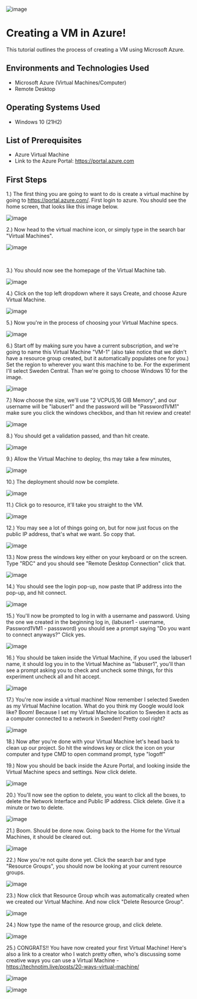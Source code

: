 ![image](https://github.com/DariusJ122/creating-vm/assets/150752364/a31856fc-efdf-4c2d-b665-2ed272e62cd1)



<h1>Creating a VM in Azure!</h1>
This tutorial outlines the process of creating a VM using Microsoft Azure.<br />



<h2>Environments and Technologies Used</h2>

- Microsoft Azure (Virtual Machines/Computer)
- Remote Desktop
<h2>Operating Systems Used </h2>

- Windows 10</b> (21H2)

<h2>List of Prerequisites</h2>

- Azure Virtual Machine
- Link to the Azure Portal: https://portal.azure.com

<h2>First Steps</h2>


1.) The first thing you are going to want to do is create a virtual machine by going to https://portal.azure.com/. First login to azure. You should see the home screen, that looks like this image below.

![image](https://i.imgur.com/BqUa64Y.png)


2.) Now head to the virtual machine icon, or simply type in the search bar "Virtual Machines".

![image](https://i.imgur.com/bVQrMdu.png)

</p>
<br />

3.) You should now see the homepage of the Virtual Machine tab.


![image](https://i.imgur.com/NpJNDW8.png)


4.) Click on the top left dropdown where it says Create, and choose Azure Virtual Machine.

![image](https://i.imgur.com/49ZyZJ3.png)



5.) Now you're in the process of choosing your Virtual Machine specs.

![image](https://i.imgur.com/hePU6LU.png)



6.) Start off by making sure you have a current subscription, and we're going to name this Virtual Machine "VM-1" (also take notice that we didn't have a resource group created, but it automatically populates one for you.) Set the region to wherever you want this machine to be. For the experiment I'll select Sweden Central. Than we're going to choose Windows 10 for the image.


![image](https://i.imgur.com/3qQm04x.png)

  
7.) Now choose the size, we'll use "2 VCPUS,16 GIB Memory", and our username will be "labuser1" and the password will be "Password1VM1" make sure you click the windows checkbox, and than hit review and create!
  

![image](https://i.imgur.com/uqpFYhu.png)


8.) You should get a validation passed, and than hit create.


![image](https://i.imgur.com/QFYiD4F.png)


9.) Allow the Virtual Machine to deploy, ths may take a few minutes,
  
 
![image](https://i.imgur.com/CFmqrGE.png)

 
10.) The deployment should now be complete.


![image](https://i.imgur.com/8HAcMDr.png)


  
11.) Click go to resource, it'll take you straight to the VM.



![image](https://i.imgur.com/0pB1qtc.png)



12.) You may see a lot of things going on, but for now just focus on the public IP address, that's what we want. So copy that.
  


![image](https://i.imgur.com/M7DHJUB.png)



13.) Now press the windows key either on your keyboard or on the screen. Type "RDC" and you should see "Remote Desktop Connection" click that.



![image](https://i.imgur.com/lJCrb00.png)



14.) You should see the login pop-up, now paste that IP address into the pop-up, and hit connect.
  


![image](https://i.imgur.com/ZYWrqpx.png)




15.) You'll now be prompted to log in with a username and password. Using the one we created in the beginning log in, (labuser1 - username, Password1VM1 - passsword) you should see a prompt saying "Do you want to connect anyways?" Click yes.
  

![image](https://i.imgur.com/qaoGD9r.png)




16.) You should be taken inside the Virtual Machine, if you used the labuser1 name, it should log you in to the Virtual Machine as "labuser1", you'll than see a prompt asking you to check and uncheck some things, for this experiment uncheck all and hit accept.

  

![image](https://i.imgur.com/SwdqUty.png)



17.) You're now inside a virtual machine! Now remember I selected Sweden as my Virtual Machine location. What do you think my Google would look like? Boom! Because I set my Virtual Machine location to Sweden it acts as a computer connected to a network in Sweden! Pretty cool right?



![image](https://i.imgur.com/PmjJwF1.png)




18.) Now after you're done with your Virtual Machine let's head back to clean up our project. So hit the windows key or click the icon on your computer and type CMD to open command prompt, type "logoff"



19.) Now you should be back inside the Azure Portal, and looking inside the Virtual Machine specs and settings. Now click delete.



![image](https://i.imgur.com/ESWex7r.png)






20.) You'll now see the option to delete, you want to click all the boxes, to delete the Network Interface and Public IP address. Click delete. Give it a minute or two to delete.



![image](https://i.imgur.com/mSvgDeb.png)





21.) Boom. Should be done now. Going back to the Home for the Virtual Machines, it should be cleared out.



![image](https://i.imgur.com/qjT77O9.png)






22.) Now you're not quite done yet. Click the search bar and type "Resource Groups", you should now be looking at your current resource groups.



![image](https://i.imgur.com/M2xc017.png)




23.) Now click that Resource Group whcih was automatically created when we created our Virtual Machine. And now click "Delete Resource Group". 



![image](https://i.imgur.com/XuOHq1c.png)




24.) Now type the name of the resource group, and click delete.


![image](https://i.imgur.com/km5vweT.png)


25.) CONGRATS!! You have now created your first Virtual Machine! Here's also a link to a creator who I watch pretty often, who's discussing some creative ways you can use a Virtual Machine - https://technotim.live/posts/20-ways-virtual-machine/


![image](https://i.imgur.com/B42lKhM.png)





![image](https://i.imgur.com/yaKQ26C.png)
